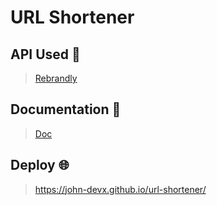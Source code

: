 # URL Shortener

## API Used 🔑
> <a href="https://developers.rebrandly.com/">Rebrandly</a>

## Documentation 📄
> <a href="https://developers.rebrandly.com/docs">Doc</a>

## Deploy 🌐
> https://john-devx.github.io/url-shortener/
